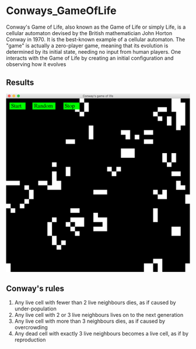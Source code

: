 # Conways_GameOfLife
Conway's Game of Life, also known as the Game of Life or simply Life, is a cellular automaton devised by the British mathematician John Horton Conway in 1970. It is the best-known example of a cellular automaton. The "game" is actually a zero-player game, meaning that its evolution is determined by its initial state, needing no input from human players. One interacts with the Game of Life by creating an initial configuration and observing how it evolves


## Results
![alt text](screenshots/photo1.png "Conway's Game of Life")

## Conway's rules
1. Any live cell with fewer than 2 live neighbours dies, as if caused by under-population
2. Any live cell with 2 or 3 live neighbours lives on to the next generation
3. Any live cell with more than 3 neighbours dies, as if caused by overcrowding
4. Any dead cell with exactly 3 live neighbours becomes a live cell, as if by reproduction
